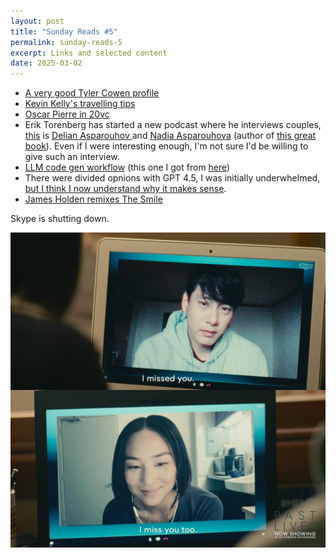 ```yaml
---
layout: post
title: "Sunday Reads #5"
permalink: sunday-reads-5
excerpt: Links and selected content
date: 2025-03-02
---
```


- [A very good Tyler Cowen profile](https://www.economist.com/1843/2025/02/28/tyler-cowen-the-man-who-wants-to-know-everything)
- [Kevin Kelly's travelling tips](https://kk.org/thetechnium/50-years-of-travel-tips/)
- [Oscar Pierre in 20vc](https://open.spotify.com/episode/1LUflcqR8EEZMgI8JxIBr6?si=b6e627df70ff4233)
- Erik Torenberg has started a new podcast where he interviews couples, [this](https://open.spotify.com/episode/72Xvu8NXQoA32h9WAOjWjd?si=ef90cd5a51b141ad) is [Delian Asparouhov
](https://delian.io/) and [Nadia Asparouhova](https://nadia.xyz/) (author of [this great book](https://press.stripe.com/working-in-public)). Even if I were interesting enough, I'm not sure I'd be willing to give such an interview.
- [LLM code gen workflow](https://harper.blog/2025/02/16/my-llm-codegen-workflow-atm/) (this one I got from [here](tbrd.co/newsletter))
- There were divided opnions with GPT 4.5, I was initially underwhelmed, [but I think I now understand why it makes sense](https://aidanmclaughlin.notion.site/reasoners-problem).
- [James Holden remixes The Smile](https://open.spotify.com/intl-es/track/2MsTDmicnBTNqV6Pvv3s15?si=d32cfbcb4baf4cf0)

Skype is shutting down.

![past-lives](../images/2025-03-01-skype.jpg)
